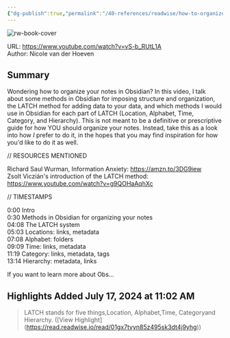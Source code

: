 ```yaml
---
{"dg-publish":true,"permalink":"/40-references/readwise/how-to-organize-your-notes-in-obsidian-the-latch-method/","tags":["rw/articles"]}
---
```



![rw-book-cover](https://i.ytimg.com/vi/vS-b_RUtL1A/maxresdefault.jpg)

  

URL: <https://www.youtube.com/watch?v=vS-b_RUtL1A>  
Author: Nicole van der Hoeven

## Summary

Wondering how to organize your notes in Obsidian? In this video, I talk about some methods in Obsidian for imposing structure and organization, the LATCH method for adding data to your data, and which methods I would use in Obsidian for each part of LATCH (Location, Alphabet, Time, Category, and Hierarchy). This is not meant to be a definitive or prescriptive guide for how YOU should organize your notes. Instead, take this as a look into how *I* prefer to do it, in the hopes that you may find inspiration for how you'd like to do it as well.

// RESOURCES MENTIONED

Richard Saul Wurman, Information Anxiety: <https://amzn.to/3DG9iew>  
Zsolt Viczián's introduction of the LATCH method: <https://www.youtube.com/watch?v=g9QOHaAqhXc>

// TIMESTAMPS

0:00 Intro  
0:30 Methods in Obsidian for organizing your notes  
04:08 The LATCH system  
05:03 Locations: links, metadata  
07:08 Alphabet: folders  
09:09 Time: links, metadata  
11:19 Category: links, metadata, tags  
13:14 Hierarchy: metadata, links

If you want to learn more about Obs...

## Highlights Added July 17, 2024 at 11:02 AM

> LATCH stands for five things,Location, Alphabet,Time, Categoryand Hierarchy. ([View Highlight] (<https://read.readwise.io/read/01gx7tvyn85z495sk3dt4j9yhg>))
